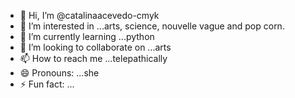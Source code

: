 - 👋 Hi, I’m @catalinaacevedo-cmyk
- 👀 I’m interested in ...arts, science, nouvelle vague and pop corn.
- 🌱 I’m currently learning ...python
- 💞️ I’m looking to collaborate on ...arts
- 📫 How to reach me ...telepathically 
- 😄 Pronouns: ...she
- ⚡ Fun fact: ...

<!---
catalinaacevedo-cmyk/catalinaacevedo-cmyk is a ✨ special ✨ repository because its `README.md` (this file) appears on your GitHub profile.
You can click the Preview link to take a look at your changes.
--->
